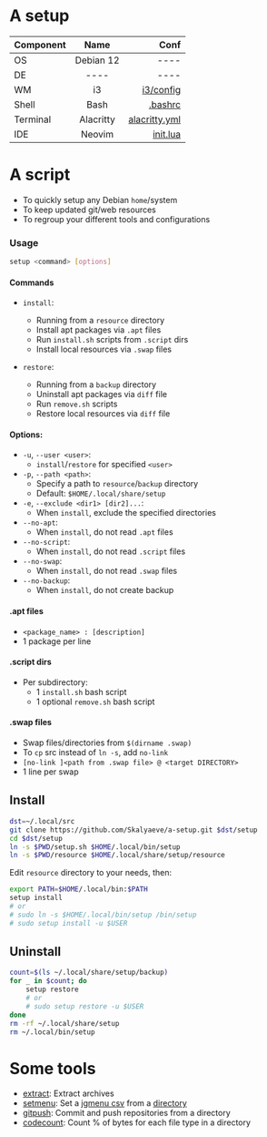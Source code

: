 # A setup
| Component | Name | Conf |
|:-|:-:|-:|
| OS | Debian 12 | ---- |
| DE | ---- | ---- |
| WM | i3 | [i3/config](https://github.com/Skalyaeve/a-setup/blob/main/resource/gui/i3/config) |
| Shell | Bash | [.bashrc](https://github.com/Skalyaeve/a-setup/blob/main/resource/terminal/bash/.bashrc) |
| Terminal | Alacritty | [alacritty.yml](https://github.com/Skalyaeve/a-setup/blob/main/resource/terminal/alacritty/alacritty.yml) |
| IDE | Neovim | [init.lua](https://github.com/Skalyaeve/a-setup/blob/main/resource/ide/neovim/.init.lua) |

# A script
- To quickly setup any Debian `home`/system
- To keep updated git/web resources
- To regroup your different tools and configurations

### Usage
```sh
setup <command> [options]
```

#### Commands
- `install`:
    * Running from a `resource` directory
    * Install apt packages via `.apt` files
    * Run `install.sh` scripts from `.script` dirs
    * Install local resources via `.swap` files

- `restore`:
    * Running from a `backup` directory
    * Uninstall apt packages via `diff` file
    * Run `remove.sh` scripts
    * Restore local resources via `diff` file

#### Options:
- `-u`, `--user <user>`:
    * `install`/`restore` for specified `<user>`
- `-p`, `--path <path>`:
    * Specify a path to `resource`/`backup` directory
    * Default: `$HOME/.local/share/setup`
- `-e`, `--exclude <dir1> [dir2]...`:
    * When `install`, exclude the specified directories
- `--no-apt`:
    * When `install`, do not read `.apt` files
- `--no-script`:
    * When `install`, do not read `.script` files
- `--no-swap`:
    * When `install`, do not read `.swap` files
- `--no-backup`:
    * When `install`, do not create backup

#### .apt files
- `<package_name> : [description]`
- 1 package per line

#### .script dirs
- Per subdirectory:
    * 1 `install.sh` bash script
    * 1 optional `remove.sh` bash script

#### .swap files
- Swap files/directories from `$(dirname .swap)`
- To `cp` src instead of `ln -s`, add `no-link `
- `[no-link ]<path from .swap file> @ <target DIRECTORY>`
- 1 line per swap

## Install
```sh
dst=~/.local/src
git clone https://github.com/Skalyaeve/a-setup.git $dst/setup
cd $dst/setup
ln -s $PWD/setup.sh $HOME/.local/bin/setup
ln -s $PWD/resource $HOME/.local/share/setup/resource
```
Edit `resource` directory to your needs, then:
```sh
export PATH=$HOME/.local/bin:$PATH
setup install
# or
# sudo ln -s $HOME/.local/bin/setup /bin/setup
# sudo setup install -u $USER
```

## Uninstall
```sh
count=$(ls ~/.local/share/setup/backup)
for _ in $count; do
    setup restore
    # or
    # sudo setup restore -u $USER
done
rm -rf ~/.local/share/setup
rm ~/.local/bin/setup
```

# Some tools
- [extract](https://github.com/Skalyaeve/a-setup/blob/main/resource/utils/bin/extract): Extract archives
- [setmenu](https://github.com/Skalyaeve/a-setup/blob/main/resource/utils/bin/setmenu): Set a [jgmenu csv](https://github.com/Skalyaeve/a-setup/blob/main/resource/gui/jgmenu/menu.csv) from a [directory](https://github.com/Skalyaeve/a-setup/blob/main/resource/gui/jgmenu/set/main)
- [gitpush](https://github.com/Skalyaeve/a-setup/blob/main/resource/utils/bin/extract): Commit and push repositories from a directory
- [codecount](https://github.com/Skalyaeve/a-setup/blob/main/resource/utils/bin/countdata): Count % of bytes for each file type in a directory
